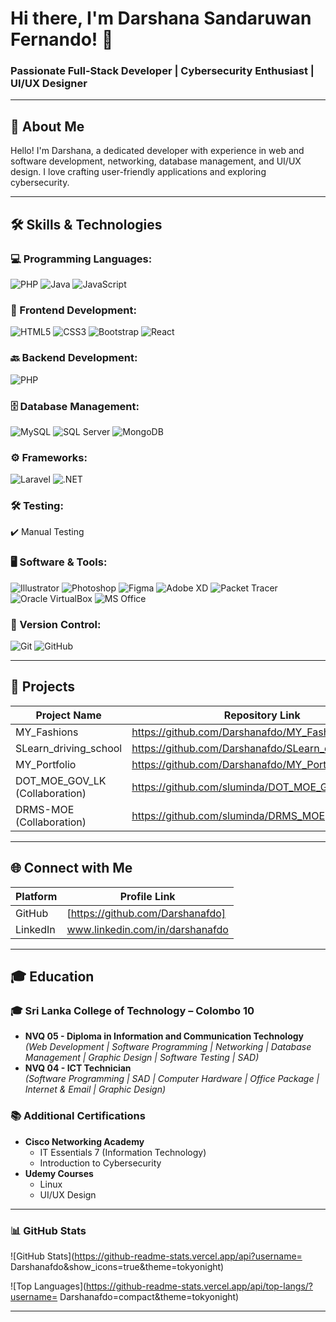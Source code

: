 

# Hi there, I'm Darshana Sandaruwan Fernando! 👋

### Passionate Full-Stack Developer | Cybersecurity Enthusiast | UI/UX Designer

---

## 🚀 About Me
Hello! I'm Darshana, a dedicated developer with experience in web and software development, networking, database management, and UI/UX design. I love crafting user-friendly applications and exploring cybersecurity.

---

## 🛠️ Skills & Technologies

### 💻 Programming Languages:
![PHP](https://img.shields.io/badge/PHP-777BB4?style=for-the-badge&logo=php&logoColor=white)
![Java](https://img.shields.io/badge/Java-007396?style=for-the-badge&logo=java&logoColor=white)
![JavaScript](https://img.shields.io/badge/JavaScript-F7DF1E?style=for-the-badge&logo=javascript&logoColor=black)

### 🎨 Frontend Development:
![HTML5](https://img.shields.io/badge/HTML5-E34F26?style=for-the-badge&logo=html5&logoColor=white)
![CSS3](https://img.shields.io/badge/CSS3-1572B6?style=for-the-badge&logo=css3&logoColor=white)
![Bootstrap](https://img.shields.io/badge/Bootstrap-563D7C?style=for-the-badge&logo=bootstrap&logoColor=white)
![React](https://img.shields.io/badge/React-61DAFB?style=for-the-badge&logo=react&logoColor=black)

### 🔙 Backend Development:
![PHP](https://img.shields.io/badge/PHP-777BB4?style=for-the-badge&logo=php&logoColor=white)

### 🗄️ Database Management:
![MySQL](https://img.shields.io/badge/MySQL-4479A1?style=for-the-badge&logo=mysql&logoColor=white)
![SQL Server](https://img.shields.io/badge/SQL_Server-CC2927?style=for-the-badge&logo=microsoftsqlserver&logoColor=white)
![MongoDB](https://img.shields.io/badge/MongoDB-47A248?style=for-the-badge&logo=mongodb&logoColor=white)

### ⚙️ Frameworks:
![Laravel](https://img.shields.io/badge/Laravel-FF2D20?style=for-the-badge&logo=laravel&logoColor=white)
![.NET](https://img.shields.io/badge/.NET-512BD4?style=for-the-badge&logo=dotnet&logoColor=white)

### 🛠️ Testing:
✔️ Manual Testing

### 🖥️ Software & Tools:
![Illustrator](https://img.shields.io/badge/Adobe_Illustrator-FF9A00?style=for-the-badge&logo=adobeillustrator&logoColor=white)
![Photoshop](https://img.shields.io/badge/Adobe_Photoshop-31A8FF?style=for-the-badge&logo=adobephotoshop&logoColor=white)
![Figma](https://img.shields.io/badge/Figma-F24E1E?style=for-the-badge&logo=figma&logoColor=white)
![Adobe XD](https://img.shields.io/badge/Adobe_XD-FF61F6?style=for-the-badge&logo=adobexd&logoColor=white)
![Packet Tracer](https://img.shields.io/badge/Cisco_Packet_Tracer-1BA0D7?style=for-the-badge&logo=cisco&logoColor=white)
![Oracle VirtualBox](https://img.shields.io/badge/VirtualBox-183A61?style=for-the-badge&logo=virtualbox&logoColor=white)
![MS Office](https://img.shields.io/badge/Microsoft_Office-D83B01?style=for-the-badge&logo=microsoftoffice&logoColor=white)

### 🔧 Version Control:
![Git](https://img.shields.io/badge/Git-F05032?style=for-the-badge&logo=git&logoColor=white)
![GitHub](https://img.shields.io/badge/GitHub-181717?style=for-the-badge&logo=github&logoColor=white)

---

## 📌 Projects

| Project Name | Repository Link |
|-------------|----------------|
| MY_Fashions | https://github.com/Darshanafdo/MY_Fashions|
| SLearn_driving_school | https://github.com/Darshanafdo/SLearn_driving_school|
| MY_Portfolio | https://github.com/Darshanafdo/MY_Portfolio|
| DOT_MOE_GOV_LK (Collaboration) | https://github.com/sluminda/DOT_MOE_GOV_LK|
| DRMS-MOE (Collaboration) | https://github.com/sluminda/DRMS_MOE|

---

## 🌐 Connect with Me

| Platform | Profile Link |
|----------|------------------|
| GitHub | [https://github.com/Darshanafdo] |
| LinkedIn | www.linkedin.com/in/darshanafdo|

---

## 🎓 Education

### 🎓 Sri Lanka College of Technology – Colombo 10
- **NVQ 05 - Diploma in Information and Communication Technology**  
  *(Web Development | Software Programming | Networking | Database Management | Graphic Design | Software Testing | SAD)*
- **NVQ 04 - ICT Technician**  
  *(Software Programming | SAD | Computer Hardware | Office Package | Internet & Email | Graphic Design)*

### 📚 Additional Certifications
- **Cisco Networking Academy**
  - IT Essentials 7 (Information Technology)
  - Introduction to Cybersecurity
- **Udemy Courses**
  - Linux
  - UI/UX Design

---

### 📊 GitHub Stats
![GitHub Stats](https://github-readme-stats.vercel.app/api?username= Darshanafdo&show_icons=true&theme=tokyonight)

![Top Languages](https://github-readme-stats.vercel.app/api/top-langs/?username= Darshanafdo=compact&theme=tokyonight)

---



